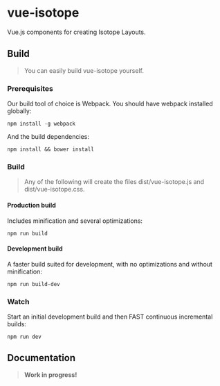 # vue-isotope

Vue.js components for creating Isotope Layouts.

## Build

> You can easily build vue-isotope yourself.

### Prerequisites

Our build tool of choice is Webpack. You should have webpack installed globally:

	npm install -g webpack

And the build dependencies:

	npm install && bower install
	
### Build

> Any of the following will create the files dist/vue-isotope.js and dist/vue-isotope.css.

#### Production build

Includes minification and several optimizations:

	npm run build

#### Development build

A faster build suited for development, with no optimizations and without minification:

	npm run build-dev
	
### Watch

Start an initial development build and then FAST continuous incremental builds:

	npm run dev
	
## Documentation

> **Work in progress!**